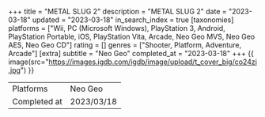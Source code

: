 +++
title = "METAL SLUG 2"
description = "METAL SLUG 2"
date = "2023-03-18"
updated = "2023-03-18"
in_search_index = true
[taxonomies]
platforms = ["Wii, PC (Microsoft Windows), PlayStation 3, Android, PlayStation Portable, iOS, PlayStation Vita, Arcade, Neo Geo MVS, Neo Geo AES, Neo Geo CD"]
rating = []
genres = ["Shooter, Platform, Adventure, Arcade"]
[extra]
subtitle = "Neo Geo"
completed_at = "2023-03-18"
+++
{{ image(src="https://images.igdb.com/igdb/image/upload/t_cover_big/co24zi.jpg") }}

|              |            |
| ------------ | ---------- |
| Platforms    | Neo Geo |
| Completed at | 2023/03/18 |

